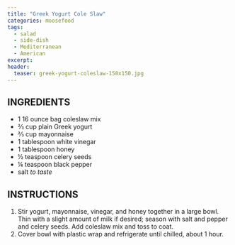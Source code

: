 ```yaml
---
title: "Greek Yogurt Cole Slaw"
categories: moosefood
tags: 
  - salad
  - side-dish
  - Mediterranean
  - American
excerpt: 
header:
  teaser: greek-yogurt-coleslaw-150x150.jpg
---
```


## INGREDIENTS
* 1 16 ounce bag coleslaw mix
* ⅔ cup plain Greek yogurt
* ⅔ cup mayonnaise
* 1 tablespoon white vinegar
* 1 tablespoon honey
* ½ teaspoon celery seeds
* ¼ teaspoon black pepper
* salt *to taste*

## INSTRUCTIONS
1. Stir yogurt, mayonnaise, vinegar, and honey together in a large bowl. Thin with a slight amount of milk if desired; season with salt and pepper and celery seeds. Add coleslaw mix and toss to coat.
2. Cover bowl with plastic wrap and refrigerate until chilled, about 1 hour.
